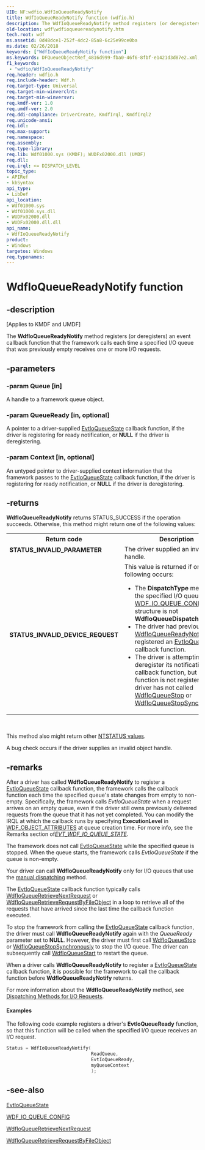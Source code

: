 ```yaml
---
UID: NF:wdfio.WdfIoQueueReadyNotify
title: WdfIoQueueReadyNotify function (wdfio.h)
description: The WdfIoQueueReadyNotify method registers (or deregisters) an event callback function that the framework calls each time a specified I/O queue that was previously empty receives one or more I/O requests.
old-location: wdf\wdfioqueuereadynotify.htm
tech.root: wdf
ms.assetid: 0d48dce1-252f-4dc2-85a8-6c25e99ce0ba
ms.date: 02/26/2018
keywords: ["WdfIoQueueReadyNotify function"]
ms.keywords: DFQueueObjectRef_4816d999-fba0-46f6-8fbf-e1421d3d87e2.xml, WdfIoQueueReadyNotify, WdfIoQueueReadyNotify method, kmdf.wdfioqueuereadynotify, wdf.wdfioqueuereadynotify, wdfio/WdfIoQueueReadyNotify
f1_keywords:
 - "wdfio/WdfIoQueueReadyNotify"
req.header: wdfio.h
req.include-header: Wdf.h
req.target-type: Universal
req.target-min-winverclnt: 
req.target-min-winversvr: 
req.kmdf-ver: 1.0
req.umdf-ver: 2.0
req.ddi-compliance: DriverCreate, KmdfIrql, KmdfIrql2
req.unicode-ansi: 
req.idl: 
req.max-support: 
req.namespace: 
req.assembly: 
req.type-library: 
req.lib: Wdf01000.sys (KMDF); WUDFx02000.dll (UMDF)
req.dll: 
req.irql: <= DISPATCH_LEVEL
topic_type:
- APIRef
- kbSyntax
api_type:
- LibDef
api_location:
- Wdf01000.sys
- Wdf01000.sys.dll
- WUDFx02000.dll
- WUDFx02000.dll.dll
api_name:
- WdfIoQueueReadyNotify
product:
- Windows
targetos: Windows
req.typenames: 
---
```


# WdfIoQueueReadyNotify function


## -description


<p class="CCE_Message">[Applies to KMDF and UMDF]</p>

The <b>WdfIoQueueReadyNotify</b> method registers (or deregisters) an event callback function that the framework calls each time a specified I/O queue that was previously empty receives one or more I/O requests.


## -parameters




### -param Queue [in]

A handle to a framework queue object.


### -param QueueReady [in, optional]

A pointer to a driver-supplied <a href="https://docs.microsoft.com/windows-hardware/drivers/ddi/wdfio/nc-wdfio-evt_wdf_io_queue_state">EvtIoQueueState</a> callback function, if the driver is registering for ready notification, or <b>NULL</b> if the driver is deregistering. 


### -param Context [in, optional]

An untyped pointer to driver-supplied context information that the framework passes to the <a href="https://docs.microsoft.com/windows-hardware/drivers/ddi/wdfio/nc-wdfio-evt_wdf_io_queue_state">EvtIoQueueState</a> callback function, if the driver is registering for ready notification, or <b>NULL</b> if the driver is deregistering. 


## -returns



<b>WdfIoQueueReadyNotify</b> returns STATUS_SUCCESS if the operation succeeds. Otherwise, this method might return one of the following values:

<table>
<tr>
<th>Return code</th>
<th>Description</th>
</tr>
<tr>
<td width="40%">
<dl>
<dt><b>STATUS_INVALID_PARAMETER</b></dt>
</dl>
</td>
<td width="60%">
The driver supplied an invalid handle.

</td>
</tr>
<tr>
<td width="40%">
<dl>
<dt><b>STATUS_INVALID_DEVICE_REQUEST</b></dt>
</dl>
</td>
<td width="60%">
This value is returned if one of the following occurs:

<ul>
<li>
The <b>DispatchType</b> member of the specified I/O queue's <a href="https://docs.microsoft.com/windows-hardware/drivers/ddi/wdfio/ns-wdfio-_wdf_io_queue_config">WDF_IO_QUEUE_CONFIG</a> structure is not <b>WdfIoQueueDispatchManual</b>.

</li>
<li>
The driver had previously called <a href="https://docs.microsoft.com/windows-hardware/drivers/ddi/wdfio/nf-wdfio-wdfioqueuereadynotify">WdfIoQueueReadyNotify</a> and registered an <a href="https://docs.microsoft.com/windows-hardware/drivers/ddi/wdfio/nc-wdfio-evt_wdf_io_queue_state">EvtIoQueueState</a> callback function. 

</li>
<li>
The driver is attempting to deregister its notification callback function, but a callback function is not registered or the driver has not called <a href="https://docs.microsoft.com/windows-hardware/drivers/ddi/wdfio/nf-wdfio-wdfioqueuestop">WdfIoQueueStop</a> or <a href="https://docs.microsoft.com/windows-hardware/drivers/ddi/wdfio/nf-wdfio-wdfioqueuestopsynchronously">WdfIoQueueStopSynchronously</a>.

</li>
</ul>
</td>
</tr>
</table>
 

This method also might return other <a href="https://docs.microsoft.com/windows-hardware/drivers/kernel/ntstatus-values">NTSTATUS values</a>.

A bug check occurs if the driver supplies an invalid object handle.






## -remarks



After a driver has called <b>WdfIoQueueReadyNotify</b> to register a <a href="https://docs.microsoft.com/windows-hardware/drivers/ddi/wdfio/nc-wdfio-evt_wdf_io_queue_state">EvtIoQueueState</a> callback function, the framework calls the callback function each time the specified queue's state changes from empty to non-empty. Specifically, the framework calls <i>EvtIoQueueState</i> when a request arrives on an empty queue, even if the driver still owns previously delivered requests from the queue that it has not yet completed. You can modify the IRQL at which the callback runs by specifying **ExecutionLevel** in [WDF_OBJECT_ATTRIBUTES](https://docs.microsoft.com/windows-hardware/drivers/ddi/wdfobject/ns-wdfobject-_wdf_object_attributes) at queue creation time. For more info, see the Remarks section of[*EVT_WDF_IO_QUEUE_STATE*](https://docs.microsoft.com/windows-hardware/drivers/ddi/wdfio/nc-wdfio-evt_wdf_io_queue_state).

The framework does not call <a href="https://docs.microsoft.com/windows-hardware/drivers/ddi/wdfio/nc-wdfio-evt_wdf_io_queue_state">EvtIoQueueState</a> while the specified queue is stopped. When the queue starts, the framework calls <i>EvtIoQueueState</i> if the queue is non-empty.

Your driver can call <b>WdfIoQueueReadyNotify</b> only for I/O queues that use the <a href="https://docs.microsoft.com/windows-hardware/drivers/wdf/dispatching-methods-for-i-o-requests">manual dispatching</a> method. 

The <a href="https://docs.microsoft.com/windows-hardware/drivers/ddi/wdfio/nc-wdfio-evt_wdf_io_queue_state">EvtIoQueueState</a> callback function typically calls <a href="https://docs.microsoft.com/windows-hardware/drivers/devtest/kmdf-wdfioqueueretrievenextrequest">WdfIoQueueRetrieveNextRequest</a> or <a href="https://docs.microsoft.com/windows-hardware/drivers/ddi/wdfio/nf-wdfio-wdfioqueueretrieverequestbyfileobject">WdfIoQueueRetrieveRequestByFileObject</a> in a loop to retrieve all of the requests that have arrived since the last time the callback function executed.

To stop the framework from calling the <a href="https://docs.microsoft.com/windows-hardware/drivers/ddi/wdfio/nc-wdfio-evt_wdf_io_queue_state">EvtIoQueueState</a> callback function, the driver must call <b>WdfIoQueueReadyNotify</b> again with the <i>QueueReady</i> parameter set to <b>NULL</b>. However, the driver must first call <a href="https://docs.microsoft.com/windows-hardware/drivers/ddi/wdfio/nf-wdfio-wdfioqueuestop">WdfIoQueueStop</a> or <a href="https://docs.microsoft.com/windows-hardware/drivers/ddi/wdfio/nf-wdfio-wdfioqueuestopsynchronously">WdfIoQueueStopSynchronously</a> to stop the I/O queue. The driver can subsequently call <a href="https://docs.microsoft.com/windows-hardware/drivers/ddi/wdfio/nf-wdfio-wdfioqueuestart">WdfIoQueueStart</a> to restart the queue.

When a driver calls <b>WdfIoQueueReadyNotify</b> to register a <a href="https://docs.microsoft.com/windows-hardware/drivers/ddi/wdfio/nc-wdfio-evt_wdf_io_queue_state">EvtIoQueueState</a> callback function, it is possible for the framework to call the callback function before <b>WdfIoQueueReadyNotify</b> returns.

For more information about the <b>WdfIoQueueReadyNotify</b> method, see <a href="https://docs.microsoft.com/windows-hardware/drivers/wdf/dispatching-methods-for-i-o-requests">Dispatching Methods for I/O Requests</a>.


#### Examples

The following code example registers a driver's <b>EvtIoQueueReady</b> function, so that this function will be called when the specified I/O queue receives an I/O request.

```cpp
Status = WdfIoQueueReadyNotify(
                               ReadQueue,
                               EvtIoQueueReady,
                               myQueueContext
                               );
```



## -see-also




<a href="https://docs.microsoft.com/windows-hardware/drivers/ddi/wdfio/nc-wdfio-evt_wdf_io_queue_state">EvtIoQueueState</a>



<a href="https://docs.microsoft.com/windows-hardware/drivers/ddi/wdfio/ns-wdfio-_wdf_io_queue_config">WDF_IO_QUEUE_CONFIG</a>



<a href="https://docs.microsoft.com/windows-hardware/drivers/devtest/kmdf-wdfioqueueretrievenextrequest">WdfIoQueueRetrieveNextRequest</a>



<a href="https://docs.microsoft.com/windows-hardware/drivers/ddi/wdfio/nf-wdfio-wdfioqueueretrieverequestbyfileobject">WdfIoQueueRetrieveRequestByFileObject</a>
 

 

